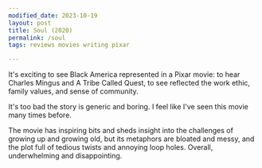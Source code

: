 ```yaml
---
modified_date: 2023-10-19
layout: post
title: Soul (2020)
permalink: /soul
tags: reviews movies writing pixar

---
```


It's exciting to see Black America represented in a Pixar movie: to hear Charles Mingus and A Tribe Called Quest, to see reflected the work ethic, family values, and sense of community.
<!--more-->
It's too bad the story is generic and boring.
I feel like I've seen this movie many times before.

The movie has inspiring bits and sheds insight into the challenges of growing up and growing old, but its metaphors are bloated and messy, and the plot full of tedious twists and annoying loop holes.
Overall, underwhelming and disappointing.